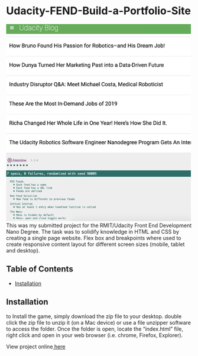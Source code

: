 # Udacity-FEND-Build-a-Portfolio-Site
<img src="https://github.com/H-R-Design/Udacity-FEND-Feed-Reader-Testing/blob/master/img/Feed%20Reader%20Test.png" width="500" height= "533"/>
This was my submitted project for the RMIT/Udacity Front End Development Nano Degree. The task was to solidify knowledge in HTML and CSS by creating a single page website. Flex box and breakpoints where used to create responsive content layout for different screen sizes (mobile, tablet and desktop). 

## Table of Contents
- [Installation](#Installation)

## Installation
to Install the game, simply download the zip file to your desktop. double click the zip file to unzip it (on a Mac device) or use a file unzipper software to access the folder. 
Once the folder is open, locate the “index.html” file, right click and open in your web browser (i.e. chrome, Firefox, Explorer). 

View project online<a href="https://h-r-design.github.io/Udacity-FEND-Build-a-Portfolio-Site/"> here</a> 
